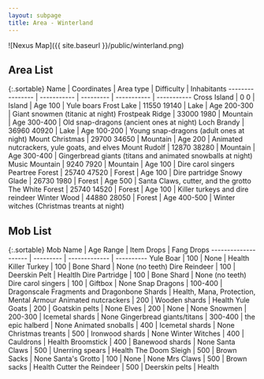 ```yaml
---
layout: subpage
title: Area - Winterland
---
```

<!--
flying broomstick: The first is you, if that helps you to see.
titanic snowman: The second is for fishing, and the source of this world.
swarm of tiny elves: The third (and last) is the beginning of the end.
animated snowball: Speak the answer to Odin, in one of his forms.
-->

![Nexus Map]({{ site.baseurl }}/public/winterland.png)

## Area List

{:.sortable}
Name             | Coordinates | Area type | Difficulty  | Inhabitants
---------------- | ----------- | --------- | ----------- | -----------
Cross Island     | 0 0         | Island    | Age 100     | Yule boars
Frost Lake       | 11550 19140 | Lake      | Age 200-300 | Giant snowmen (titanic at night)
Frostpeak Ridge  | 33000 1980  | Mountain  | Age 300-400 | Old snap-dragons (ancient ones at night)
Loch Brandy      | 36960 40920 | Lake      | Age 100-200 | Young snap-dragons (adult ones at night)
Mount Christmas  | 29700 34650 | Mountain  | Age 200     | Animated nutcrackers, yule goats, and elves
Mount Rudolf     | 12870 38280 | Mountain  | Age 300-400 | Gingerbread giants (titans and animated snowballs at night)
Music Mountain   | 9240 7920   | Mountain  | Age 100     | Dire carol singers
Peartree Forest  | 25740 47520 | Forest    | Age 100     | Dire partridge
Snowy Glade      | 26730 1980  | Forest    | Age 500     | Santa Claws, cutter, and the grotto
The White Forest | 25740 14520 | Forest    | Age 100     | Killer turkeys and dire reindeer
Winter Wood      | 44880 28050 | Forest    | Age 400-500 | Winter witches (Christmas treants at night)

## Mob List

{:.sortable}
Mob Name             | Age Range | Item Drops    | Fang Drops
-------------------- | --------- | ------------- | ----------
Yule Boar            | 100       | None          | Health
Killer Turkey        | 100       | Bone Shard    | None (no teeth)
Dire Reindeer        | 100       | Deerskin Pelt | Healtlh
Dire Partridge       | 100       | Bone Shard    | None (no teeth)
Dire carol singers   | 100       | Giftbox       | None
Snap Dragons         | 100-400   | Dragonscale Fragments and Dragonbone Shards | Health, Mana, Protection, Mental Armour
Animated nutcrackers | 200       | Wooden shards | Health
Yule Goats           | 200       | Goatskin pelts | None
Elves                | 200       | None           | None
Snowmen              | 200-300   | Icemetal shards | None
Gingerbread giants/titans | 300-400 | the epic halberd | None
Animated snoballs    | 400       | Icemetal shards | None
Christmas treants    | 500       | Ironwood shards | None
Winter Witches       | 400       | Cauldrons       | Health
Broomstick           | 400       | Banewood shards | None
Santa Claws          | 500       | Unerring spears | Health
The Doom Sleigh      | 500       | Brown Sacks     | None
Santa's Grotto       | 100       | None            | None
Mrs Claws            | 500       | Brown sacks     | Health
Cutter the Reindeer  | 500       | Deerskin pelts  | Health
